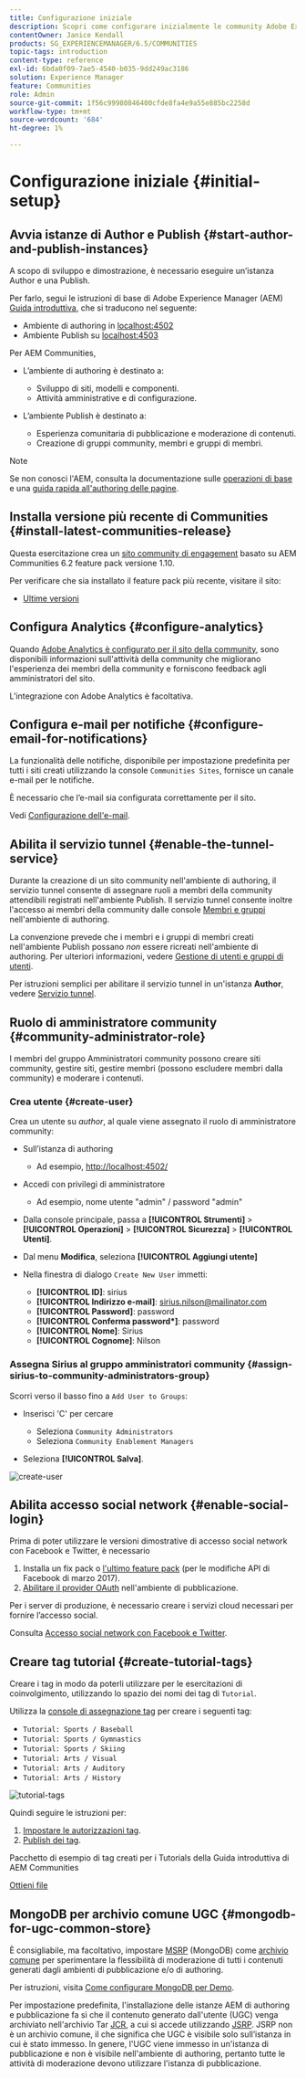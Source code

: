 ```yaml
---
title: Configurazione iniziale
description: Scopri come configurare inizialmente le community Adobe Experience Manager.
contentOwner: Janice Kendall
products: SG_EXPERIENCEMANAGER/6.5/COMMUNITIES
topic-tags: introduction
content-type: reference
exl-id: 6bda0f09-7ae5-4540-b035-9dd249ac3186
solution: Experience Manager
feature: Communities
role: Admin
source-git-commit: 1f56c99980846400cfde8fa4e9a55e885bc2258d
workflow-type: tm+mt
source-wordcount: '684'
ht-degree: 1%

---
```


# Configurazione iniziale {#initial-setup}

## Avvia istanze di Author e Publish {#start-author-and-publish-instances}

A scopo di sviluppo e dimostrazione, è necessario eseguire un’istanza Author e una Publish.

Per farlo, segui le istruzioni di base di Adobe Experience Manager (AEM) [Guida introduttiva](../../help/sites-deploying/deploy.md#getting-started), che si traducono nel seguente:

* Ambiente di authoring in [localhost:4502](http://localhost:4502/)
* Ambiente Publish su [localhost:4503](http://localhost:4503/)

Per AEM Communities,

* L’ambiente di authoring è destinato a:

   * Sviluppo di siti, modelli e componenti.
   * Attività amministrative e di configurazione.

* L’ambiente Publish è destinato a:

   * Esperienza comunitaria di pubblicazione e moderazione di contenuti.
   * Creazione di gruppi community, membri e gruppi di membri.

>[!NOTE]
>
>Se non conosci l&#39;AEM, consulta la documentazione sulle [operazioni di base](../../help/sites-authoring/basic-handling.md) e una [guida rapida all&#39;authoring delle pagine](../../help/sites-authoring/qg-page-authoring.md).

## Installa versione più recente di Communities {#install-latest-communities-release}

Questa esercitazione crea un [sito community di engagement](overview.md#engagement-community) basato su AEM Communities 6.2 feature pack versione 1.10.

Per verificare che sia installato il feature pack più recente, visitare il sito:

* [Ultime versioni](deploy-communities.md#latest-releases)

## Configura Analytics {#configure-analytics}

Quando [Adobe Analytics è configurato per il sito della community](analytics.md), sono disponibili informazioni sull&#39;attività della community che migliorano l&#39;esperienza dei membri della community e forniscono feedback agli amministratori del sito.

L’integrazione con Adobe Analytics è facoltativa.

## Configura e-mail per notifiche {#configure-email-for-notifications}

La funzionalità delle notifiche, disponibile per impostazione predefinita per tutti i siti creati utilizzando la console `Communities Sites`, fornisce un canale e-mail per le notifiche.

È necessario che l’e-mail sia configurata correttamente per il sito.

Vedi [Configurazione dell&#39;e-mail](email.md).

## Abilita il servizio tunnel {#enable-the-tunnel-service}

Durante la creazione di un sito community nell&#39;ambiente di authoring, il servizio tunnel consente di assegnare ruoli a membri della community attendibili registrati nell&#39;ambiente Publish. Il servizio tunnel consente inoltre l&#39;accesso ai membri della community dalle console [Membri e gruppi](members.md) nell&#39;ambiente di authoring.

La convenzione prevede che i membri e i gruppi di membri creati nell&#39;ambiente Publish possano *non* essere ricreati nell&#39;ambiente di authoring. Per ulteriori informazioni, vedere [Gestione di utenti e gruppi di utenti](users.md).

Per istruzioni semplici per abilitare il servizio tunnel in un&#39;istanza **Author**, vedere [Servizio tunnel](deploy-communities.md#tunnel-service-on-author).

## Ruolo di amministratore community {#community-administrator-role}

I membri del gruppo Amministratori community possono creare siti community, gestire siti, gestire membri (possono escludere membri dalla community) e moderare i contenuti.

### Crea utente {#create-user}

Crea un utente su *author*, al quale viene assegnato il ruolo di amministratore community:

* Sull’istanza di authoring

   * Ad esempio, [http://localhost:4502/](http://localhost:4503/)

* Accedi con privilegi di amministratore

   * Ad esempio, nome utente &quot;admin&quot; / password &quot;admin&quot;

* Dalla console principale, passa a **[!UICONTROL Strumenti]** > **[!UICONTROL Operazioni]** > **[!UICONTROL Sicurezza]** > **[!UICONTROL Utenti]**.
* Dal menu **Modifica**, seleziona **[!UICONTROL Aggiungi utente]**

* Nella finestra di dialogo `Create New User` immetti:

   * **[!UICONTROL ID]**: sirius
   * **[!UICONTROL Indirizzo e-mail]**: sirius.nilson@mailinator.com
   * **[!UICONTROL Password]**: password
   * **[!UICONTROL Conferma password&ast;]**: password
   * **[!UICONTROL Nome]**: Sirius
   * **[!UICONTROL Cognome]**: Nilson

### Assegna Sirius al gruppo amministratori community {#assign-sirius-to-community-administrators-group}

Scorri verso il basso fino a `Add User to Groups`:

* Inserisci &#39;C&#39; per cercare

   * Seleziona `Community Administrators`
   * Seleziona `Community Enablement Managers`

* Seleziona **[!UICONTROL Salva]**.

![create-user](assets/create-user.png)

## Abilita accesso social network {#enable-social-login}

Prima di poter utilizzare le versioni dimostrative di accesso social network con Facebook e Twitter, è necessario

1. Installa un fix pack o [l&#39;ultimo feature pack](deploy-communities.md#latestfeaturepack) (per le modifiche API di Facebook di marzo 2017).
1. [Abilitare il provider OAuth](social-login.md#adobe-granite-oauth-authentication-handler) nell&#39;ambiente di pubblicazione.

Per i server di produzione, è necessario creare i servizi cloud necessari per fornire l’accesso social.

Consulta [Accesso social network con Facebook e Twitter](social-login.md).

## Creare tag tutorial {#create-tutorial-tags}

Creare i tag in modo da poterli utilizzare per le esercitazioni di coinvolgimento, utilizzando lo spazio dei nomi dei tag di `Tutorial`.

Utilizza la [console di assegnazione tag](../../help/sites-administering/tags.md#tagging-console) per creare i seguenti tag:

* `Tutorial: Sports / Baseball`
* `Tutorial: Sports / Gymnastics`
* `Tutorial: Sports / Skiing`
* `Tutorial: Arts / Visual`
* `Tutorial: Arts / Auditory`
* `Tutorial: Arts / History`

![tutorial-tags](assets/tutorial-tags.png)

Quindi seguire le istruzioni per:

1. [Impostare le autorizzazioni tag](../../help/sites-administering/tags.md#setting-tag-permissions).
1. [Publish dei tag](../../help/sites-administering/tags.md#publishing-tags).

Pacchetto di esempio di tag creati per i Tutorials della Guida introduttiva di AEM Communities

[Ottieni file](assets/tutorial_tags-v63.zip)

## MongoDB per archivio comune UGC {#mongodb-for-ugc-common-store}

È consigliabile, ma facoltativo, impostare [MSRP](msrp.md) (MongoDB) come [archivio comune](working-with-srp.md) per sperimentare la flessibilità di moderazione di tutti i contenuti generati dagli ambienti di pubblicazione e/o di authoring.

Per istruzioni, visita [Come configurare MongoDB per Demo](demo-mongo.md).

Per impostazione predefinita, l&#39;installazione delle istanze AEM di authoring e pubblicazione fa sì che il contenuto generato dall&#39;utente (UGC) venga archiviato nell&#39;archivio Tar [JCR](../../help/sites-deploying/platform.md), a cui si accede utilizzando [JSRP](jsrp.md). JSRP non è un archivio comune, il che significa che UGC è visibile solo sull’istanza in cui è stato immesso. In genere, l&#39;UGC viene immesso in un&#39;istanza di pubblicazione e non è visibile nell&#39;ambiente di authoring, pertanto tutte le attività di moderazione devono utilizzare l&#39;istanza di pubblicazione.
